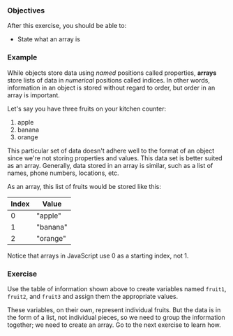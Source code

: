 <!--{ ids:[181], language:'JavaScript', type:'workshop', order: 0, name:'A Simple Array', description:'An array is a list of data' }-->

### Objectives

After this exercise, you should be able to:

- State what an array is

### Example

While objects store data using _named_ positions called properties, __arrays__ store lists of data in _numerical_ positions called indices. In other words, information in an object is stored without regard to order, but order in an array is important.

Let's say you have three fruits on your kitchen counter:

1. apple
2. banana
3. orange

This particular set of data doesn't adhere well to the format of an object since we're not storing properties and values. This data set is better suited as an array. Generally, data stored in an array is similar, such as a list of names, phone numbers, locations, etc.

As an array, this list of fruits would be stored like this:

| Index | Value    |
| ----- | -------- |
| 0     | "apple"  |
| 1     | "banana" |
| 2     | "orange" |

Notice that arrays in JavaScript use 0 as a starting index, not 1.

### Exercise

Use the table of information shown above to create variables named `fruit1`, `fruit2`, and `fruit3` and assign them the appropriate values.

These variables, on their own, represent individual fruits. But the data is in the form of a list, not individual pieces, so we need to group the information together; we need to create an array. Go to the next exercise to learn how.
